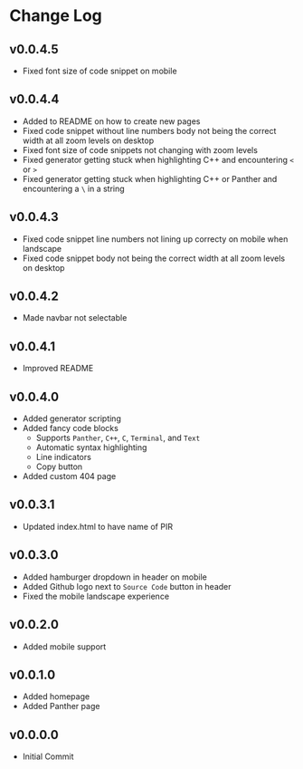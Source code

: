 # Change Log

<!---------------------------------->
## v0.0.4.5
- Fixed font size of code snippet on mobile


<!---------------------------------->
## v0.0.4.4
- Added to README on how to create new pages 
- Fixed code snippet without line numbers body not being the correct width at all zoom levels on desktop
- Fixed font size of code snippets not changing with zoom levels
- Fixed generator getting stuck when highlighting C++ and encountering `<` or `>`
- Fixed generator getting stuck when highlighting C++ or Panther and encountering a `\` in a string


<!---------------------------------->
## v0.0.4.3
- Fixed code snippet line numbers not lining up correcty on mobile when landscape
- Fixed code snippet body not being the correct width at all zoom levels on desktop


<!---------------------------------->
## v0.0.4.2
- Made navbar not selectable


<!---------------------------------->
## v0.0.4.1
- Improved README


<!---------------------------------->
## v0.0.4.0
- Added generator scripting
- Added fancy code blocks
	- Supports `Panther`, `C++`, `C`, `Terminal`, and `Text`
	- Automatic syntax highlighting
	- Line indicators
	- Copy button
- Added custom 404 page


<!---------------------------------->
## v0.0.3.1
- Updated index.html to have name of PIR


<!---------------------------------->
## v0.0.3.0
- Added hamburger dropdown in header on mobile 
- Added Github logo next to `Source Code` button in header
- Fixed the mobile landscape experience


<!---------------------------------->
## v0.0.2.0
- Added mobile support


<!---------------------------------->
## v0.0.1.0
- Added homepage
- Added Panther page


<!---------------------------------->
## v0.0.0.0
- Initial Commit